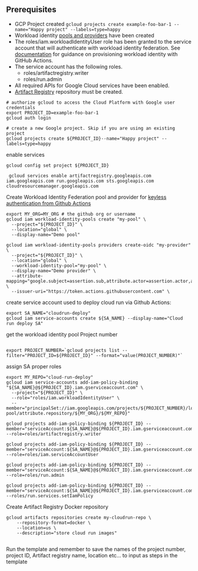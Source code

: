 

## Prerequisites
 * GCP Project created 
 `gcloud projects create example-foo-bar-1 --name="Happy project" --labels=type=happy` 
 * Workload identity [pools and providers](https://cloud.google.com/iam/docs/manage-workload-identity-pools-providers) have been created 
 * The roles/iam.workloadIdentityUser role has been granted to the service account that will authenticate with workload identity federation. See [documentation](https://cloud.google.com/blog/products/identity-security/secure-your-use-of-third-party-tools-with-identity-federation) for guidance on provisioning workload identity with GitHub Actions.
 * The service account has the following roles. 
    * roles/artifactregistry.writer
    * roles/run.admin
 * All required APIs for Google Cloud services have been enabled.
 * [Artifact Registry](https://cloud.google.com/artifact-registry/docs/docker/store-docker-container-images) repository must be created. 
```
# authorize gcloud to access the Cloud Platform with Google user credentials
export PROJECT_ID=example-foo-bar-1
gcloud auth login
```

```
# create a new Google project. Skip if you are using an existing project
gcloud projects create ${PROJECT_ID}--name="Happy project" --labels=type=happy

```

enable services

```
gcloud config set project ${PROJECT_ID}

 gcloud services enable artifactregistry.googleapis.com iam.googleapis.com run.googleapis.com sts.googleapis.com cloudresourcemanager.googleapis.com

```

Create Workload Identity Federation pool and provider for [keyless authentication from Github Actions](https://cloud.google.com/blog/products/identity-security/enabling-keyless-authentication-from-github-actions)

```
export MY_ORG=MY_ORG # the github org or username
gcloud iam workload-identity-pools create "my-pool" \
  --project="${PROJECT_ID}" \
  --location="global" \
  --display-name="Demo pool"

gcloud iam workload-identity-pools providers create-oidc "my-provider" \
  --project="${PROJECT_ID}" \
  --location="global" \
  --workload-identity-pool="my-pool" \
  --display-name="Demo provider" \
  --attribute-mapping="google.subject=assertion.sub,attribute.actor=assertion.actor,attribute.aud=assertion.aud,attribute.repository=assertion.repository" \
  --issuer-uri="https://token.actions.githubusercontent.com" \ 
```
create service account used to deploy cloud run via Github Actions:

```
export SA_NAME="cloudrun-deploy"
gcloud iam service-accounts create ${SA_NAME} --display-name="Cloud run deploy SA"
```

get the workload identity pool Project number

```

export PROJECT_NUMBER=`gcloud projects list --filter="PROJECT_ID=${PROJECT_ID}" --format="value(PROJECT_NUMBER)"`

```
assign SA proper roles
```
export MY_REPO="cloud-run-deploy"
gcloud iam service-accounts add-iam-policy-binding "${SA_NAME}@${PROJECT_ID}.iam.gserviceaccount.com" \
  --project="${PROJECT_ID}" \
  --role="roles/iam.workloadIdentityUser" \
  --member="principalSet://iam.googleapis.com/projects/${PROJECT_NUMBER}/locations/global/workloadIdentityPools/my-pool/attribute.repository/${MY_ORG}/${MY_REPO}"

gcloud projects add-iam-policy-binding ${PROJECT_ID} --member="serviceAccount:${SA_NAME}@${PROJECT_ID}.iam.gserviceaccount.com" --role=roles/artifactregistry.writer

gcloud projects add-iam-policy-binding ${PROJECT_ID} --member="serviceAccount:${SA_NAME}@${PROJECT_ID}.iam.gserviceaccount.com" --role=roles/iam.serviceAccountUser

gcloud projects add-iam-policy-binding ${PROJECT_ID} --member="serviceAccount:${SA_NAME}@${PROJECT_ID}.iam.gserviceaccount.com" --role=roles/run.admin

gcloud projects add-iam-policy-binding ${PROJECT_ID} --member="serviceAccount:${SA_NAME}@${PROJECT_ID}.iam.gserviceaccount.com" --roles/run.services.setIamPolicy
```

Create Artifact Registry Docker repository
```
gcloud artifacts repositories create my-cloudrun-repo \
    --repository-format=docker \
    --location=us \
    --description="store cloud run images" 
    
```
Run the template and remember to save the names of the project number, project ID, Artifact registry name, location etc... to input as steps in the template
